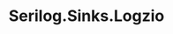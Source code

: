 ---
title: Serilog.Sinks.Logzio
project-url: https://github.com/asperheim/serilog-sinks-logzio
logo:
  logofile: dotnet.svg
  orientation: vertical
data-source: .NET code
shipping-tags:
  - from-your-code
---